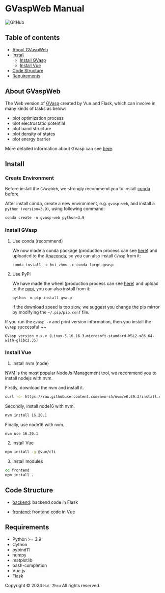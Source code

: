 # GVaspWeb Manual

![GitHub](https://img.shields.io/github/license/Rasic2/GVaspWeb)

## Table of contents

- [About GVaspWeb](#about-gvasp)
- [Install](#install)
    - [Install GVasp](#install-gvasp)
    - [Install Vue](#install-vue)
- [Code Structure](#code-structure)
- [Requirements](#requirements)

## About GVaspWeb

The Web version of [GVasp](https://github.com/Rasic2/gvasp) created by Vue and Flask, which can involve in many kinds of
tasks as below:

- plot optimization process
- plot electrostatic potential
- plot band structure
- plot density of states
- plot energy barrier

More detailed information about GVasp can see [here](https://qvasp.readthedocs.io/en/latest/).

## Install

### Create Environment

Before install the `GVaspWeb`, we strongly recommend you to
install [conda](https://www.anaconda.com/products/distribution)
before.

After install conda, create a new environment, e.g. `gvasp-web`, and install a `python (version=3.9)`, using following
command:

```
conda create -n gvasp-web python=3.9
```

### Install GVasp

1. Use conda (recommend)

   We now made a conda package (production process can
   see [here](https://codenote.readthedocs.io/en/latest/package.html#conda-package)) and uploaded to
   the [Anaconda](https://anaconda.org/hui_zhou/gvasp), so you can also install `GVasp` from it:

   ```
   conda install -c hui_zhou -c conda-forge gvasp
   ```

2. Use PyPi

   We have made the wheel (production process can
   see [here](https://codenote.readthedocs.io/en/latest/package.html#pypi-wheel)) and upload to
   the [pypi](https://pypi.org/project/gvasp/),
   you can also install from it:

   ```
   python -m pip install gvasp
   ```

   If the download speed is too slow, we suggest you change the pip mirror by modifying the `~/.pip/pip.conf` file.

If you run the `gvasp -v` and print version information, then you install the `GVasp` successful ~~

```
GVasp version x.x.x (Linux-5.10.16.3-microsoft-standard-WSL2-x86_64-with-glibc2.35)
```

### Install Vue

1. Install nvm (node)

NVM is the most popular NodeJs Management tool, we recommend you to install nodejs with nvm.

Firstly, download the nvm and install it.

```bash
curl -o- https://raw.githubusercontent.com/nvm-sh/nvm/v0.39.3/install.sh | bash
```

Secondly, install node16 with nvm.

```bash
nvm install 16.20.1
```

Finally, use node16 with nvm.

```bash
nvm use 16.20.1
```

2. Install Vue

```bash
npm install -g @vue/cli

```

3. Install modules

```bash
cd frontend
npm install .
```

## Code Structure

- [backend](backend): backend code in Flask

- [frontend](frontend): frontend code in Vue

## Requirements

- Python >= 3.9
- Cython
- pybind11
- numpy
- matplotlib
- bash-completion
- Vue.js
- Flask

Copyright © 2024 `Hui Zhou` All rights reserved.
